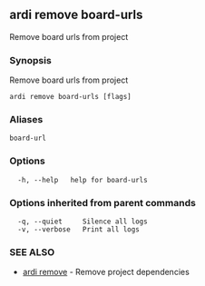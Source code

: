 ## ardi remove board-urls

Remove board urls from project

### Synopsis


Remove board urls from project

```
ardi remove board-urls [flags]
```

### Aliases


```
board-url
```

### Options

```
  -h, --help   help for board-urls
```

### Options inherited from parent commands

```
  -q, --quiet     Silence all logs
  -v, --verbose   Print all logs
```

### SEE ALSO

* [ardi remove](ardi_remove.md)	 - Remove project dependencies

